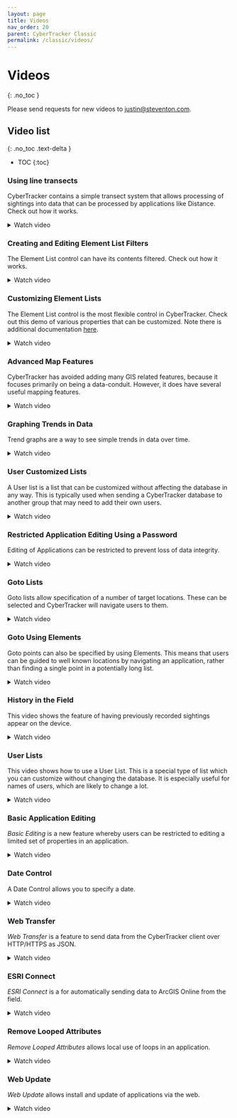 ```yaml
---
layout: page
title: Videos
nav_order: 20
parent: CyberTracker Classic
permalink: /classic/videos/
---
```

# Videos
{: .no_toc }

Please send requests for new videos to justin@steventon.com.

## Video list
{: .no_toc .text-delta }

- TOC
{:toc}

### Using line transects

CyberTracker contains a simple transect system that allows processing of
sightings into data that can be processed by applications like Distance.
Check out how it works.
<details markdown="block">
  <summary>
  Watch video
  </summary>
<figure class="video_container">
  <video controls="true" allowfullscreen="true">
    <source src="{{ site.baseurl }}/assets/classic/Transects.mp4" type="video/mp4">
  </video>
</figure>
</details>

### Creating and Editing Element List Filters

The Element List control can have its contents filtered. Check out how
it works.
<details markdown="block">
  <summary>
  Watch video
  </summary>
<figure class="video_container">
  <video controls="true" allowfullscreen="true">
    <source src="{{ site.baseurl }}/assets/classic/Element_List_Filters.mp4" type="video/mp4">
  </video>
</figure>
</details>

### Customizing Element Lists

The Element List control is the most flexible control in CyberTracker.
Check out this demo of various properties that can be customized. Note
there is additional documentation [here](/classic/controls-reference-manual).
<details markdown="block">
  <summary>
  Watch video
  </summary>
<figure class="video_container">
  <video controls="true" allowfullscreen="true">
    <source src="{{ site.baseurl }}/assets/classic/Element_List_Properties.mp4" type="video/mp4">
  </video>
</figure>
</details>

### Advanced Map Features

CyberTracker has avoided adding many GIS related features, because it
focuses primarily on being a data-conduit. However, it does have several
useful mapping features.
<details markdown="block">
  <summary>
  Watch video
  </summary>
<figure class="video_container">
  <video controls="true" allowfullscreen="true">
    <source src="{{ site.baseurl }}/assets/classic/GIS_Features.mp4" type="video/mp4">
  </video>
</figure>
</details>

### Graphing Trends in Data

Trend graphs are a way to see simple trends in data over time.
<details markdown="block">
  <summary>
  Watch video
  </summary>
<figure class="video_container">
  <video controls="true" allowfullscreen="true">
    <source src="{{ site.baseurl }}/assets/classic/Trend_Graph.mp4" type="video/mp4">
  </video>
</figure>
</details>

### User Customized Lists

A User list is a list that can be customized without affecting the
database in any way. This is typically used when sending a CyberTracker
database to another group that may need to add their own users.
<details markdown="block">
  <summary>
  Watch video
  </summary>
<figure class="video_container">
  <video controls="true" allowfullscreen="true">
    <source src="{{ site.baseurl }}/assets/classic/User_Lists.mp4" type="video/mp4">
  </video>
</figure>
</details>

### Restricted Application Editing Using a Password

Editing of Applications can be restricted to prevent loss of data
integrity.
<details markdown="block">
  <summary>
  Watch video
  </summary>
<figure class="video_container">
  <video controls="true" allowfullscreen="true">
    <source src="{{ site.baseurl }}/assets/classic/Basic_Application_Editing.mp4" type="video/mp4">
  </video>
</figure>
</details>

### Goto Lists

Goto lists allow specification of a number of target locations. These
can be selected and CyberTracker will navigate users to them.
<details markdown="block">
  <summary>
  Watch video
  </summary>
<figure class="video_container">
  <video controls="true" allowfullscreen="true">
    <source src="{{ site.baseurl }}/assets/classic/Goto_List.mp4" type="video/mp4">
  </video>
</figure>
</details>

### Goto Using Elements

Goto points can also be specified by using Elements. This means that
users can be guided to well known locations by navigating an
application, rather than finding a single point in a potentially long
list.
<details markdown="block">
  <summary>
  Watch video
  </summary>
<figure class="video_container">
  <video controls="true" allowfullscreen="true">
    <source src="{{ site.baseurl }}/assets/classic/Goto_List_2.mp4" type="video/mp4">
  </video>
</figure>
</details>

### History in the Field

This video shows the feature of having previously recorded sightings
appear on the device.
<details markdown="block">
  <summary>
  Watch video
  </summary>
<figure class="video_container">
  <video controls="true" allowfullscreen="true">
    <source src="{{ site.baseurl }}/assets/classic/History.mp4" type="video/mp4">
  </video>
</figure>
</details>

### User Lists

This video shows how to use a User List. This is a special type of list
which you can customize without changing the database. It is especially
useful for names of users, which are likely to change a lot.
<details markdown="block">
  <summary>
  Watch video
  </summary>
<figure class="video_container">
  <video controls="true" allowfullscreen="true">
    <source src="{{ site.baseurl }}/assets/classic/User_Lists.mp4" type="video/mp4">
  </video>
</figure>
</details>

### Basic Application Editing

*Basic Editing* is a new feature whereby users can be restricted to
editing a limited set of properties in an application.
<details markdown="block">
  <summary>
  Watch video
  </summary>
<figure class="video_container">
  <video controls="true" allowfullscreen="true">
    <source src="{{ site.baseurl }}/assets/classic/Basic_Application_Editing.mp4" type="video/mp4">
  </video>
</figure>
</details>

### Date Control

A Date Control allows you to specify a date.
<details markdown="block">
  <summary>
  Watch video
  </summary>
<figure class="video_container">
  <video controls="true" allowfullscreen="true">
    <source src="{{ site.baseurl }}/assets/classic/Date_Control.mp4" type="video/mp4">
  </video>
</figure>
</details>

### Web Transfer

*Web Transfer* is a feature to send data from the CyberTracker client
over HTTP/HTTPS as JSON.
<details markdown="block">
  <summary>
  Watch video
  </summary>
<figure class="video_container">
  <video controls="true" allowfullscreen="true">
    <source src="{{ site.baseurl }}/assets/classic/HttpTransfer.mp4" type="video/mp4">
  </video>
</figure>
</details>

### ESRI Connect

*ESRI Connect* is a for automatically sending data to ArcGIS Online from
the field.
<details markdown="block">
  <summary>
  Watch video
  </summary>
<figure class="video_container">
  <video controls="true" allowfullscreen="true">
    <source src="{{ site.baseurl }}/assets/classic/Esri_Connect.mp4" type="video/mp4">
  </video>
</figure>
</details>

### Remove Looped Attributes

*Remove Looped Attributes* allows local use of loops in an application.
<details markdown="block">
  <summary>
  Watch video
  </summary>
<figure class="video_container">
  <video controls="true" allowfullscreen="true">
    <source src="{{ site.baseurl }}/assets/classic/RemoveLoopedAttributesFull.mp4" type="video/mp4">
  </video>
</figure>
</details>

### Web Update

*Web Update* allows install and update of applications via the web.
<details markdown="block">
  <summary>
  Watch video
  </summary>
<figure class="video_container">
  <video controls="true" allowfullscreen="true">
    <source src="{{ site.baseurl }}/assets/classic/WebUpdateFull.mp4" type="video/mp4">
  </video>
</figure>
</details>
